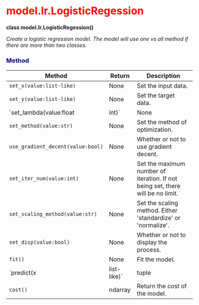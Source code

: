 <h1 style = "color:red">model.lr.LogisticRegession</h1>

**class model.lr.LogisticRegession()**

*Create a logistic regression model. The model will use one vs all method if there are more than two classes.*

<h3 style = 'color: navy'> Method </h3>

Method|Return|Description
--- |---|-----
`set_x(value:list-like)`|None|Set the input data.
`set_y(value:list-like)`|None|Set the target data.
`set_lambda(value:float|int)`|None|Set the regularization parameter.
`set_method(value:str)`|None|Set the method of optimization.
`use_gradient_decent(value:bool)`|None|Whether or not to use gradient decent.
`set_iter_num(value:int)`|None|Set the maximum number of iteration. If not being set, there will be no limit.
`set_scaling_method(value:str)`|None|Set the scaling method. Either 'standardize' or 'normalize'.
`set_disp(value:bool)`|None|Whether or not to display the process.
`fit()`|None|Fit the model.
`predict(x|list-like)`|tuple|Predict the target of the input. Return the predicted class and a list of probability of each class.
`cost()`|ndarray|Return the cost of the model.